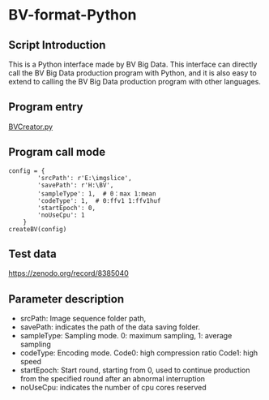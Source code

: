 # BV-format-Python
## Script Introduction
This is a Python interface made by BV Big Data. This interface can directly call the BV Big Data production program with Python, and it is also easy to extend to calling the BV Big Data production program with other languages.
## Program entry
[BVCreator.py](https://github.com/Quanlab-Bioimage/BV-format-Python/tree/main/BVCreator)
## Program call mode
```
config = {
        'srcPath': r'E:\imgslice',
        'savePath': r'H:\BV',
        'sampleType': 1,  # 0：max 1:mean
        'codeType': 1,  # 0:ffv1 1:ffv1huf
        'startEpoch': 0,
        'noUseCpu': 1
    }
createBV(config)
```

## Test data
https://zenodo.org/record/8385040

## Parameter description
* srcPath: Image sequence folder path,
* savePath: indicates the path of the data saving folder.
* sampleType: Sampling mode. 0: maximum sampling, 1: average sampling
* codeType: Encoding mode. Code0: high compression ratio Code1: high speed
* startEpoch: Start round, starting from 0, used to continue production from the specified round after an abnormal interruption
* noUseCpu: indicates the number of cpu cores reserved


